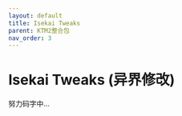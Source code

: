 ```yaml
---
layout: default
title: Isekai Tweaks
parent: KTM2整合包
nav_order: 3
---
```


# Isekai Tweaks (异界修改)

努力码字中…
